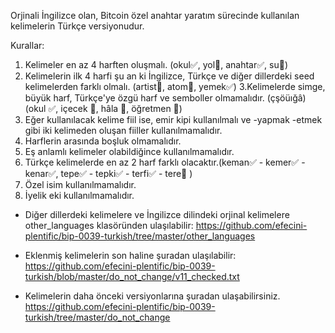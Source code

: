 Orjinali İngilizce olan, Bitcoin özel anahtar yaratım sürecinde kullanılan kelimelerin Türkçe versiyonudur.

Kurallar:

1. Kelimeler en az 4 harften oluşmalı. (okul✅, yol🚫, anahtar✅, su🚫)
2. Kelimelerin ilk 4 harfi şu an ki İngilizce, Türkçe ve diğer dillerdeki seed kelimelerden farklı olmalı. (artist🚫, atom🚫, yemek✅)
3.Kelimelerde simge, büyük harf, Türkçe'ye özgü harf ve semboller olmamalıdır. (çşöüığâ) (okul ✅, içecek 🚫, hâla 🚫, öğretmen 🚫)
4. Eğer kullanılacak kelime fiil ise, emir kipi kullanılmalı ve -yapmak -etmek gibi iki kelimeden oluşan fiiller kullanılmamalıdır.
5. Harflerin arasında boşluk olmamalıdır.
6. Eş anlamlı kelimeler olabildiğince kullanılmamalıdır.
7. Türkçe kelimelerde en az 2 harf farklı olacaktır.(keman✅ - kemer✅ - kenar✅, tepe✅ - tepki✅ - terfi✅ - tere🚫 )
8. Özel isim kullanılmamalıdır.
9. İyelik eki kullanılmamalıdır.

- Diğer dillerdeki kelimelere ve İngilizce dilindeki orjinal kelimelere other_languages klasöründen ulaşılabilir: https://github.com/efecini-plentific/bip-0039-turkish/tree/master/other_languages

- Eklenmiş kelimelerin son haline şuradan ulaşılabilir: https://github.com/efecini-plentific/bip-0039-turkish/blob/master/do_not_change/v11_checked.txt

- Kelimelerin daha önceki versiyonlarına şuradan ulaşabilirsiniz. https://github.com/efecini-plentific/bip-0039-turkish/tree/master/do_not_change
